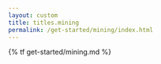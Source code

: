 ```yaml
---
layout: custom
title: titles.mining
permalink: /get-started/mining/index.html
---
```

{% tf get-started/mining.md %}